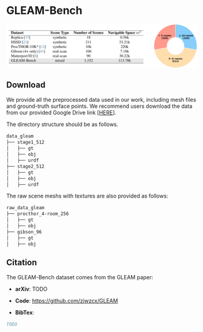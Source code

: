 # GLEAM-Bench
![GLEAM-Bench](Fig_Bench.png "GLEAM-Bench")

## Download
We provide all the preprocessed data used in our work, including mesh files and ground-truth surface points. We recommend users download the data from our provided Google Drive link [[HERE](https://drive.google.com/drive/folders/1UKSSiG6x7xVq-r1yIfeW_KXhA-C3OqBO?usp=sharing)].

The directory structure should be as follows.

```
data_gleam
├── stage1_512
│   ├── gt
│   ├── obj
│   ├── urdf
├── stage2_512
│   ├── gt
│   ├── obj
│   ├── urdf
```

The raw scene meshs with textures are also provided as follows:
```
raw_data_gleam
├── procthor_4-room_256
│   ├── gt
│   ├── obj
├── gibson_96
│   ├── gt
│   ├── obj
```


## Citation

The GLEAM-Bench dataset comes from the GLEAM paper:

- **arXiv**: TODO

- **Code**: https://github.com/zjwzcx/GLEAM

- **BibTex**:
```bibtex
TODO
```